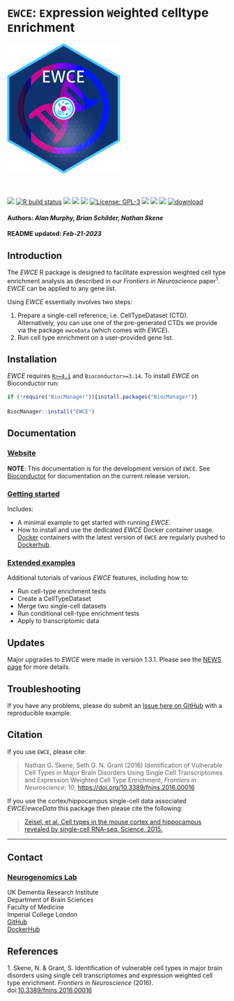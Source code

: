 `EWCE`: `E`xpression `W`eighted `C`elltype `E`nrichment
================
<img src= 'https://github.com/NathanSkene/EWCE/raw/master/inst/hex/hex.png' height= '300' ><br><br><br><br>
[![](https://img.shields.io/badge/devel%20version-1.7.1-black.svg)](https://github.com/NathanSkene/EWCE)
[![R build
status](https://github.com/NathanSkene/EWCE/workflows/rworkflows/badge.svg)](https://github.com/NathanSkene/EWCE/actions)
[![](https://img.shields.io/github/last-commit/NathanSkene/EWCE.svg)](https://github.com/NathanSkene/EWCE/commits/master)
[![](https://img.shields.io/github/languages/code-size/NathanSkene/EWCE.svg)](https://github.com/NathanSkene/EWCE)
[![](https://codecov.io/gh/NathanSkene/EWCE/branch/master/graph/badge.svg)](https://codecov.io/gh/NathanSkene/EWCE)
[![License:
GPL-3](https://img.shields.io/badge/license-GPL--3-blue.svg)](https://cran.r-project.org/web/licenses/GPL-3)
[![](https://img.shields.io/badge/release%20version-1.6.0-green.svg)](https://www.bioconductor.org/packages/EWCE)
[![](https://img.shields.io/badge/download-104/month-green.svg)](https://bioconductor.org/packages/stats/bioc/EWCE)
[![](https://img.shields.io/badge/download-3478/total-green.svg)](https://bioconductor.org/packages/stats/bioc/EWCE)
[![download](http://www.bioconductor.org/shields/downloads/release/EWCE.svg)](https://bioconductor.org/packages/stats/bioc/EWCE)  
<h4>  
Authors: <i>Alan Murphy, Brian Schilder, Nathan Skene</i>  
</h4>
<h4>  
README updated: <i>Feb-21-2023</i>  
</h4>

<!-- To modify Package/Title/Description/Authors fields, edit the DESCRIPTION file -->

## Introduction

The *EWCE* R package is designed to facilitate expression weighted cell
type enrichment analysis as described in our *Frontiers in Neuroscience*
paper<sup>1</sup>. *EWCE* can be applied to any gene list.

Using *EWCE* essentially involves two steps:

1.  Prepare a single-cell reference; i.e. CellTypeDataset (CTD).
    Alternatively, you can use one of the pre-generated CTDs we provide
    via the package `ewceData` (which comes with *EWCE*).  
2.  Run cell type enrichment on a user-provided gene list.

## Installation

*EWCE* requires [`R>=4.1`](https://www.r-project.org/) and
`Bioconductor>=3.14`. To install *EWCE* on Bioconductor run:

``` r
if (!require("BiocManager")){install.packages("BiocManager")}

BiocManager::install("EWCE") 
```

## Documentation

### [Website](https://NathanSkene.github.io/EWCE/)

**NOTE**: This documentation is for the development version of `EWCE`.
See
[Bioconductor](https://bioconductor.org/packages/release/bioc/html/EWCE.html)
for documentation on the current release version.

### [Getting started](https://NathanSkene.github.io/EWCE/articles/EWCE)

Includes:

- A minimal example to get started with running *EWCE*.
- How to install and use the dedicated *EWCE* Docker container usage.
  [Docker](https://www.docker.com/) containers with the latest version
  of `EWCE` are regularly pushed to
  [Dockerhub](https://hub.docker.com/repository/docker/neurogenomicslab/ewce).

### [Extended examples](https://NathanSkene.github.io/EWCE/articles/extended.html)

Additional tutorials of various *EWCE* features, including how to:

- Run cell-type enrichment tests
- Create a CellTypeDataset
- Merge two single-cell datasets
- Run conditional cell-type enrichment tests
- Apply to transcriptomic data

## Updates

Major upgrades to *EWCE* were made in version 1.3.1. Please see the
[NEWS page](https://nathanskene.github.io/EWCE/news/index.html) for more
details.

## Troubleshooting

If you have any problems, please do submit an [Issue here on
GitHub](https://github.com/nathanskene/EWCE/issues) with a reproducible
example.

## Citation

If you use `EWCE`, please cite:

<!-- Modify this my editing the file: inst/CITATION  -->

> Nathan G. Skene, Seth G. N. Grant (2016) Identification of Vulnerable
> Cell Types in Major Brain Disorders Using Single Cell Transcriptomes
> and Expression Weighted Cell Type Enrichment, *Frontiers in
> Neuroscience*; 10, <https://doi.org/10.3389/fnins.2016.00016>

If you use the cortex/hippocampus single-cell data associated
*EWCE*/*ewceData* this package then please cite the following:

> [Zeisel, et al. Cell types in the mouse cortex and hippocampus
> revealed by single-cell RNA-seq. Science,
> 2015.](https://doi.org/10.1126/science.aaa1934)

<hr>

## Contact

### [Neurogenomics Lab](https://www.neurogenomics.co.uk/)

UK Dementia Research Institute  
Department of Brain Sciences  
Faculty of Medicine  
Imperial College London  
[GitHub](https://github.com/neurogenomics)  
[DockerHub](https://hub.docker.com/orgs/neurogenomicslab)

## References

<div id="refs" class="references csl-bib-body" line-spacing="2">

<div id="ref-skene_2016" class="csl-entry">

<span class="csl-left-margin">1.
</span><span class="csl-right-inline">Skene, N. & Grant, S.
Identification of vulnerable cell types in major brain disorders using
single cell transcriptomes and expression weighted cell type enrichment.
*Frontiers in Neuroscience* (2016).
doi:[10.3389/fnins.2016.00016](https://doi.org/10.3389/fnins.2016.00016)</span>

</div>

</div>
